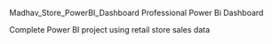 Madhav_Store_PowerBI_Dashboard
Professional Power Bi Dashboard

Complete Power BI project using retail store sales data
